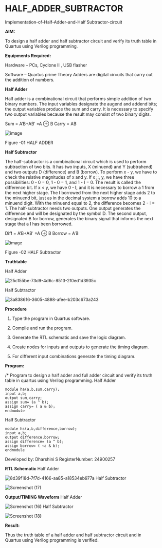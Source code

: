 # HALF_ADDER_SUBTRACTOR

Implementation-of-Half-Adder-and-Half Subtractor-circuit

**AIM:**

To design a half adder and half subtractor circuit and verify its truth table in Quartus using Verilog programming.

**Equipments Required:**

Hardware – PCs, Cyclone II , USB flasher 

Software – Quartus prime Theory Adders are digital circuits that carry out the addition of numbers.

**Half Adder**

Half adder is a combinational circuit that performs simple addition of two binary numbers. The input variables designate the augend and addend bits; the output variables produce the sum and carry. It is necessary to specify two output variables because the result may consist of two binary digits.

Sum = A’B+AB’ =A ⊕ B Carry = AB

![image](https://github.com/naavaneetha/HALF_ADDER_SUBTRACTOR/assets/154305477/bd4a0b2c-cdbc-4184-ab08-81578f121e1f)

Figure -01 HALF ADDER

**Half Subtractor**

The half-subtractor is a combinational circuit which is used to perform subtraction of two bits. It has two inputs, X (minuend) and Y (subtrahend) and two outputs D (difference) and B (borrow). To perform x - y, we have to check the relative magnitudes of x and y. If x ;;, y, we have three possibilities: 0 - 0 = 0, 1 - 0 = 1, and 1 - I = 0. The result is called the difference bit. If x < y, we have 0 - I, and it is necessary to borrow a 1 from the next higher stage. The I borrowed from the next higher stage adds 2 to the minuend bit, just as in the decimal system a borrow adds 10 to a minuend digit. With the minuend equal to 2, the difference becomes 2 - I = 1. The half-subtractor needs two outputs. One output generates the difference and will be designated by the symbol D. The second output, designated B for borrow, generates the binary signal that informs the next stage that a I has been borrowed. 

Diff = A’B+AB’ =A ⊕ B
Borrow = A’B

 ![image](https://github.com/naavaneetha/HALF_ADDER_SUBTRACTOR/assets/154305477/d76b099c-513f-4e7c-843a-e2fd028a531a)

Figure -02 HALF Subtractor

**Truthtable**

Half Adder

![25c155be-73d9-4d6c-8513-2f0ed1d3935c](https://github.com/user-attachments/assets/05d8c4eb-9f81-434f-9f6e-957ca53697ea)

Half Subtractor

![3a838616-3605-4898-afee-b203c673a243](https://github.com/user-attachments/assets/5db1a266-fa51-4ba5-a4cf-6f1f960eb42b)



**Procedure**

1.	Type the program in Quartus software.

2.	Compile and run the program.

3.	Generate the RTL schematic and save the logic diagram.

4.	Create nodes for inputs and outputs to generate the timing diagram.

5.	For different input combinations generate the timing diagram.


**Program:**

/* Program to design a half adder and full adder circuit and verify its truth table in quartus using Verilog programming.
Half Adder

```
module ha(a,b,sum,carry);
input a,b;
output sum,carry;
assign sum= (a ^ b);
assign carry= ( a & b);
endmodule
```
Half Subtractor

```
module hs(a,b,difference,borrow);
input a,b;
output difference,borrow;
assign difference= (a ^ b);
assign borrow= ( ~a & b);
endmodule
```

Developed by: Dharshini S RegisterNumber: 24900257

**RTL Schematic**
Half Adder

![8d39f18d-7f7d-4166-aa85-a18534eb977a](https://github.com/user-attachments/assets/5aa9a67d-08bc-4ce0-8433-3ca61ba5e3fd)
Half Subtractor

![Screenshot (17)](https://github.com/user-attachments/assets/e9751c26-6865-4ef5-8e74-4b1d6ac08bf0)


**Output/TIMING Waveform**
Half Adder

![Screenshot (16)](https://github.com/user-attachments/assets/e5239735-8ac9-4ce2-9c02-b1ec61d49b32)
Half Subtractor

![Screenshot (18)](https://github.com/user-attachments/assets/bd882689-6d20-4c11-be0b-2aaede33031d)

**Result:**

Thus the truth table of a half adder and half subtractor circuit and in Quartus using Verilog programming is verified.

